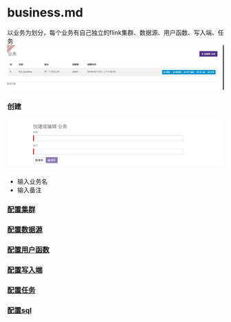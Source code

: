 # business.md

以业务为划分，每个业务有自己独立的flink集群、数据源、用户函数、写入端、任务
![](/docs/media/15615317182343/15615325220892.jpg)


### 创建

![](/docs/media/15615317182343/15615328245076.jpg)

* 输入业务名
* 输入备注


### [配置集群](cluster.md)
### [配置数据源](source.md)
### [配置用户函数](udf.md)
### [配置写入端](sink.md)
### [配置任务](job.md)
### [配置sql](job-sql.md)





